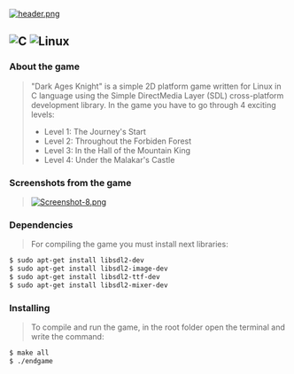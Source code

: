[![header.png](https://i.postimg.cc/rssnQ6kX/header.png)](https://postimg.cc/Zvkx5MnV)

![C](https://img.shields.io/badge/c-%2300599C.svg?style=for-the-badge&logo=c&logoColor=white) ![Linux](https://img.shields.io/badge/Linux-FCC624?style=for-the-badge&logo=linux&logoColor=black)
----

### About the game
>"Dark Ages Knight" is a simple 2D platform game written for Linux in C language using the Simple DirectMedia Layer (SDL) cross-platform development library.
>In the game you have to go through 4 exciting levels:
> * Level 1: The Journey's Start
> * Level 2: Throughout the Forbiden Forest
> * Level 3: In the Hall of the Mountain King
> * Level 4: Under the Malakar's Castle

### Screenshots from the game
>[![Screenshot-8.png](https://i.postimg.cc/T3zbR0VX/Screenshot-8.png)](https://postimg.cc/gxKjsvtM)

### Dependencies
>For compiling the game you must install next libraries:
``` bash
$ sudo apt-get install libsdl2-dev
$ sudo apt-get install libsdl2-image-dev
$ sudo apt-get install libsdl2-ttf-dev
$ sudo apt-get install libsdl2-mixer-dev
```
### Installing
>To compile and run the game, in the root folder open the terminal and write the command:
``` bash
$ make all
$ ./endgame
```
